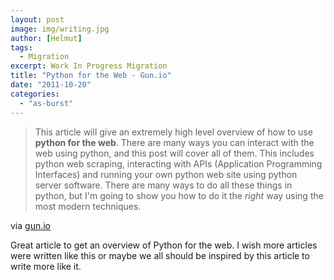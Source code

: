 ```yaml
---
layout: post
image: img/writing.jpg
author: [Helmut]
tags:
  - Migration
excerpt: Work In Progress Migration
title: "Python for the Web - Gun.io"
date: "2011-10-20"
categories: 
  - "as-burst"
---
```


> This article will give an extremely high level overview of how to use **python for the web**. There are many ways you can interact with the web using python, and this post will cover all of them. This includes python web scraping, interacting with APIs (Application Programming Interfaces) and running your own python web site using python server software. There are many ways to do all these things in python, but I'm going to show you how to do it the _right_ way using the most modern techniques.

via [gun.io](http://gun.io/blog/python-for-the-web/)

Great article to get an overview of Python for the web. I wish more articles were written like this or maybe we all should be inspired by this article to write more like it.
